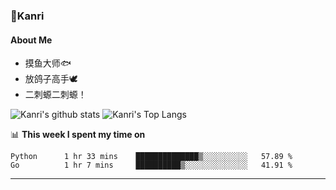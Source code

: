 ### 🌱Kanri
#### About Me
- 摸鱼大师🐟
- 放鸽子高手🕊
- 二刺螈二刺螈！

![Kanri's github stats](https://github-readme-stats.vercel.app/api?username=Yiwen-Chan&show_icons=true&theme=vue&line_height=20)
![Kanri's Top Langs](https://github-readme-stats.vercel.app/api/top-langs/?username=Yiwen-Chan&layout=compact&theme=vue&card_width=270)

📊 **This week I spent my time on**
<!--START_SECTION:waka-->
```text
Python      1 hr 33 mins    ██████████████▒░░░░░░░░░░   57.89 % 
Go          1 hr 7 mins     ██████████▒░░░░░░░░░░░░░░   41.91 % 
```
<!--END_SECTION:waka-->

***

